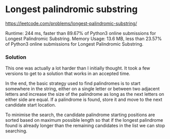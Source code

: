 # Longest palindromic substring

https://leetcode.com/problems/longest-palindromic-substring/

Runtime: 244 ms, faster than 89.67% of Python3 online submissions for Longest Palindromic Substring.
Memory Usage: 13.6 MB, less than 23.57% of Python3 online submissions for Longest Palindromic Substring.

### Solution

This one was actually a lot harder than I initially thought. It took a few versions to get to a solution that works in an accepted time.

In the end, the basic strategy used to find palindromes is to start somewhere in the string, either on a single letter or between two adjacent letters and increase the size of the palindrome as long as the next letters on either side are equal. If a palindrome is found, store it and move to the next candidate start location.

To minimise the search, the candidate palindrome starting positions are sorted based on maximum possible length so that if the longest palindrome found is already longer than the remaining candidates in the list we can stop searching.
